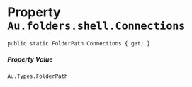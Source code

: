 # Property `Au.folders.shell.Connections`

```
public static FolderPath Connections { get; }
```

##### Property Value

`Au.Types.FolderPath`